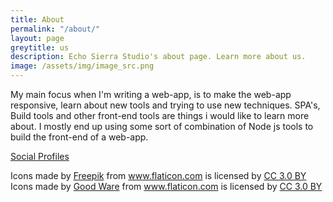 ```yaml
---
title: About
permalink: "/about/"
layout: page
greytitle: us
description: Echo Sierra Studio's about page. Learn more about us.
image: /assets/img/image_src.png
---
```

My main focus when I'm writing a web-app, is to make the web-app responsive, learn about new tools and trying to use new techniques. SPA's, Build tools and other front-end tools are things i would like to learn more about. I mostly end up using some sort of combination of Node js tools to build the front-end of a web-app.

[Social Profiles](/social-profiles)

<div>Icons made by <a href="https://www.freepik.com/" title="Freepik">Freepik</a> from <a href="https://www.flaticon.com/" 			    title="Flaticon">www.flaticon.com</a> is licensed by <a href="http://creativecommons.org/licenses/by/3.0/" 			    title="Creative Commons BY 3.0" target="_blank">CC 3.0 BY</a></div>

<div>Icons made by <a href="https://www.flaticon.com/authors/good-ware" title="Good Ware">Good Ware</a> from <a href="https://www.flaticon.com/" 			    title="Flaticon">www.flaticon.com</a> is licensed by <a href="http://creativecommons.org/licenses/by/3.0/" 			    title="Creative Commons BY 3.0" target="_blank">CC 3.0 BY</a></div>